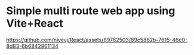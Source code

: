 # Simple multi route web app using Vite+React

https://github.com/nivevj/React/assets/89762503/89c5862b-7615-46c0-8d83-6b6842861134


